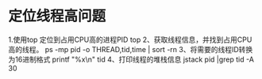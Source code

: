 # 定位线程高问题
1.使用top 定位到占用CPU高的进程PID
top
2、获取线程信息，并找到占用CPU高的线程。
ps -mp pid -o THREAD,tid,time | sort -rn
3、将需要的线程ID转换为16进制格式
printf "%x\n" tid
4、打印线程的堆栈信息
jstack pid |grep tid -A 30
